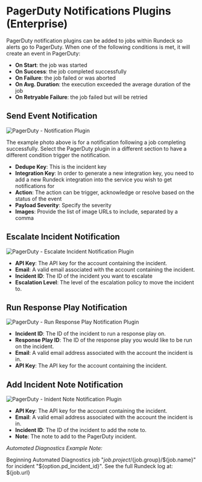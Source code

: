 # PagerDuty Notifications Plugins (Enterprise)

PagerDuty notification plugins can be added to jobs within Rundeck so alerts go to PagerDuty. When one of the following conditions is met, it will create an event in PagerDuty:

- **On Start**: the job was started
- **On Success**: the job completed successfully
- **On Failure**: the job failed or was aborted
- **On Avg. Duration**: the execution exceeded the average duration of the job
- **On Retryable Failure**: the job failed but will be retried

## Send Event Notification

![PagerDuty - Notification Plugin](~@assets/img/pagerduty_notification.png)

The example photo above is for a notification following a job completing successfully. Select the PagerDuty plugin in a different section to have a different condition trigger the notification.

- **Dedupe Key**: This is the incident key
- **Integration Key**: In order to generate a new integration key, you need to add a new Rundeck integration into the service you wish to get notifications for
- **Action**: The action can be trigger, acknowledge or resolve based on the status of the event
- **Payload Severity**: Specify the severity
- **Images**: Provide the list of image URLs to include, separated by a comma

## Escalate Incident Notification

![PagerDuty - Escalate Incident Notification Plugin](~@assets/img/pd_escalate_notification.png)

- **API Key**: The API key for the account containing the incident.
- **Email**: A valid email associated with the account containing the incident.
- **Incident ID**: The ID of the incident you want to escalate
- **Escalation Level**: The level of the escalation policy to move the incident to.

## Run Response Play Notification

![PagerDuty - Run Response Play Notification Plugin](~@assets/img/notification_runresponse.png)

- **Incident ID**: The ID of the incident to run a response play on.
- **Response Play ID**: The ID of the response play you would like to be run on the incident.
- **Email**: A valid email address associated with the account the incident is in.
- **API Key**: The API key for the account containing the incident.

## Add Incident Note Notification

![PagerDuty - Inident Note Notification Plugin](~@assets/img/notification_incidentnote.png)

- **API Key**: The API key for the account containing the incident.
- **Email**: A valid email address associated with the account the incident is in.
- **Incident ID**: The ID of the incident to add the note to.
- **Note**: The note to add to the PagerDuty incident.

_Automated Diagnostics Example Note:_

Beginning Automated Diagnostics job "${job.project}/${job.group}/${job.name}" for incident "${option.pd_incident_id}".
See the full Rundeck log at: ${job.url}
